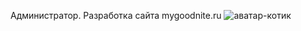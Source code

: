 <!--t shushu t-->

Администратор. Разработка сайта mygoodnite.ru
![аватар-котик][1]


  [1]: http://mygoodnite.ru/content/images/20181112074301-cat-images.jpg